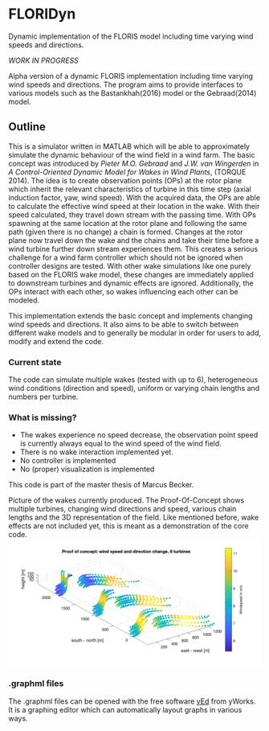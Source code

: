 # FLORIDyn
Dynamic implementation of the FLORIS model including time varying wind speeds and directions.

*WORK IN PROGRESS*

Alpha version of a dynamic FLORIS implementation including time varying wind speeds and directions.
The program aims to provide interfaces to various models such as the Bastankhah(2016) model or the Gebraad(2014) model.

## Outline
This is a simulator written in MATLAB which will be able to approximately simulate the dynamic behaviour of the wind field in a wind farm. The basic concept was introduced by *Pieter M.O. Gebraad* and *J.W. van Wingerden* in *A Control-Oriented Dynamic Model for Wakes in Wind Plants*, (TORQUE 2014).
The idea is to create observation points (OPs) at the rotor plane which inherit the relevant characteristics of turbine in this time step (axial induction factor, yaw, wind speed). With the acquired data, the OPs are able to calculate the effective wind speed at their location in the wake. With their speed calculated, they travel down stream with the passing time. With OPs spawning at the same location at the rotor plane and following the same path (given there is no change) a chain is formed. Changes at the rotor plane now travel down the wake and the chains and take their time before a wind turbine further down stream experiences them. This creates a serious challenge for a wind farm controller which should not be ignored when controller designs are tested. With other wake simulations like one purely based on the FLORIS wake model, these changes are immediately applied to downstream turbines and dynamic effects are ignored. 
Additionally, the OPs interact with each other, so wakes influencing each other can be modeled.

This implementation extends the basic concept and implements changing wind speeds and directions. It also aims to be able to switch between different wake models and to generally be modular in order for users to add, modify and extend the code.

### Current state
The code can simulate multiple wakes (tested with up to 6), heterogeneous wind conditions (direction and speed), uniform or varying chain lengths and numbers per turbine.

### What is missing?
* The wakes experience no speed decrease, the observation point speed is currently always equal to the wind speed of the wind field.
* There is no wake interaction implemented yet.
* No controller is implemented
* No (proper) visualization is implemented

This code is part of the master thesis of Marcus Becker.

Picture of the wakes currently produced. The Proof-Of-Concept shows multiple turbines, changing wind directions and speed, various chain lengths and the 3D representation of the field. Like mentioned before, wake effects are not included yet, this is meant as a demonstration of the core code.
![Proof of concept](https://github.com/JuliusAurelius/FLORIDyn/blob/master/Pictures/Proof_of_concept_WindDirSpe_change_05.png?raw=true)

### .graphml files
The .graphml files can be opened with the free software [yEd](https://www.yworks.com/products/yed#yed-support-resources) from yWorks. It is a graphing editor which can automatically layout graphs in various ways.
